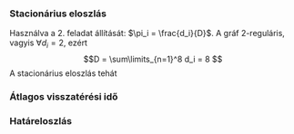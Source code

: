 ### Stacionárius eloszlás

Használva a 2. feladat állítását: $\pi_i = \frac{d_i}{D}$. A gráf 2-reguláris, vagyis $\forall d_i = 2$, ezért 
$$D = \sum\limits_{n=1}^8 d_i = 8 $$
A stacionárius eloszlás tehát 

### Átlagos visszatérési idő



### Határeloszlás


<!--stackedit_data:
eyJoaXN0b3J5IjpbLTEyMTQ3OTg1MTksMzYwMjA5NDQ3LDczMD
k5ODExNl19
-->